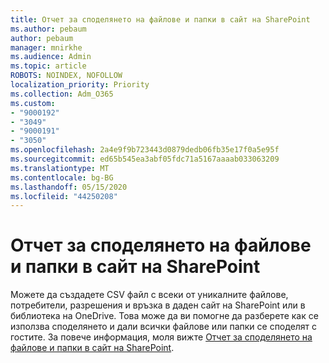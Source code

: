 ```yaml
---
title: Отчет за споделянето на файлове и папки в сайт на SharePoint
ms.author: pebaum
author: pebaum
manager: mnirkhe
ms.audience: Admin
ms.topic: article
ROBOTS: NOINDEX, NOFOLLOW
localization_priority: Priority
ms.collection: Adm_O365
ms.custom:
- "9000192"
- "3049"
- "9000191"
- "3050"
ms.openlocfilehash: 2a4e9f9b723443d0879dedb06fb35e17f0a5e95f
ms.sourcegitcommit: ed65b545ea3abf05fdc71a5167aaaab033063209
ms.translationtype: MT
ms.contentlocale: bg-BG
ms.lasthandoff: 05/15/2020
ms.locfileid: "44250208"
---
```

# <a name="report-on-file-and-folder-sharing-in-a-sharepoint-site"></a>Отчет за споделянето на файлове и папки в сайт на SharePoint

Можете да създадете CSV файл с всеки от уникалните файлове, потребители, разрешения и връзка в даден сайт на SharePoint или в библиотека на OneDrive. Това може да ви помогне да разберете как се използва споделянето и дали всички файлове или папки се споделят с гостите. За повече информация, моля вижте [Отчет за споделянето на файлове и папки в сайт на SharePoint](https://docs.microsoft.com/sharepoint/sharing-reports).
